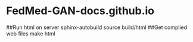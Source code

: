 # FedMed-GAN-docs.github.io
##Run html on server
sphinx-autobuild source build/html
##Get complied web files
make html
